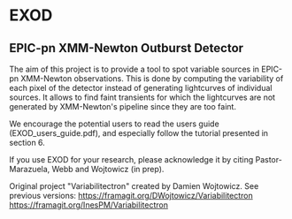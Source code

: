 # EXOD
## EPIC-pn XMM-Newton Outburst Detector

The aim of this project is to provide a tool to spot variable sources in EPIC-pn XMM-Newton observations.
This is done by computing the variability of each pixel of the detector instead of generating lightcurves of individual sources. It allows to find faint transients for which the lightcurves are not generated by XMM-Newton's pipeline since they are too faint.

We encourage the potential users to read the users guide (EXOD_users_guide.pdf), and especially follow the tutorial presented in section 6.

If you use EXOD for your research, please acknowledge it by citing Pastor-Marazuela, Webb and Wojtowicz (in prep).

Original project "Variabilitectron" created by Damien Wojtowicz. See previous versions:
https://framagit.org/DWojtowicz/Variabilitectron
https://framagit.org/InesPM/Variabilitectron
